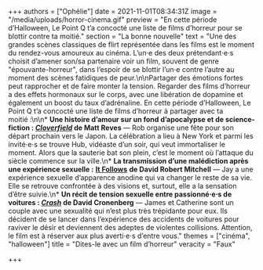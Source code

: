 +++
authors = ["Ophélie"]
date = 2021-11-01T08:34:31Z
image = "/media/uploads/horror-cinema.gif"
preview = "En cette période d’Halloween, Le Point Q t’a concocté une liste de films d’horreur pour se blottir contre ta moitié."
section = "La bonne nouvelle"
text = "Une des grandes scènes classiques de flirt représentée dans les films est le moment du rendez-vous amoureux au cinéma. L’un⋅e des deux prétendant⋅e⋅s choisit d’amener son/sa partenaire voir un film, souvent de genre \"épouvante-horreur\", dans l’espoir de se blottir l’un⋅e contre l’autre au moment des scènes fatidiques de peur.\n\nPartager des émotions fortes peut rapprocher et de faire monter la tension. Regarder des films d’horreur a des effets hormonaux sur le corps, avec une libération de dopamine et également un boost du taux d’adrénaline. En cette période d’Halloween, Le Point Q t’a concocté une liste de films d’horreur à partager avec ta moitié&nbsp;:\n\n* **Une histoire d’amour sur un fond d’apocalypse et de science-fiction&nbsp;: [_Cloverfield_](https://www.youtube.com/watch?v=ZKJ6yPY16kc) de Matt Reves**&nbsp;&mdash;&nbsp;Rob organise une fête pour son départ prochain vers le Japon. La célébration a lieu à New York et parmi les invité⋅e⋅s se trouve Hub, vidéaste d’un soir, qui veut immortaliser le moment. Alors que la sauterie bat son plein, c’est le moment où l’attaque du siècle commence sur la ville.\n* **La transmission d’une malédiction après une expérience sexuelle&nbsp;:** [**It Follows**](https://www.allocine.fr/film/fichefilm_gen_cfilm=228463.html) **de David Robert Mitchell**&nbsp;&mdash;&nbsp;Jay a une expérience sexuelle d’apparence anodine qui va changer le reste de sa vie. Elle se retrouve confrontée à des visions et, surtout, elle a la sensation d’être suivie.\n* **Un récit de tension sexuelle entre passionné⋅e⋅s de voitures&nbsp;: [_Crash_](https://www.youtube.com/watch?v=aKvck-t_t3s) de David Cronenberg**&nbsp;&mdash;&nbsp;James et Catherine sont un couple avec une sexualité qui n’est plus très trépidante pour eux. Ils décident de se lancer dans l’expérience des accidents de voitures pour raviver le désir et deviennent des adeptes de violentes collisions. Attention, le film est à réserver aux plus averti⋅e⋅s d’entre vous."
themes = ["cinéma", "halloween"]
title = "Dites-le avec un film d’horreur"
veracity = "Faux"

+++
